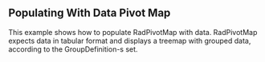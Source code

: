 ## Populating With Data Pivot Map
This example shows how to populate RadPivotMap with data. RadPivotMap expects data in tabular format and displays a treemap with grouped data, according to the GroupDefinition-s set.

[//]: <keywords: databinding, radpivotmap, groupdefinitions>